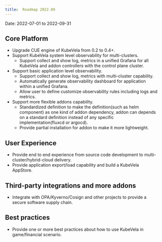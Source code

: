 ```yaml
---
title:  Roadmap 2022.09
---
```


Date: 2022-07-01 to 2022-09-31

## Core Platform

- Upgrade CUE engine of KubeVela from 0.2 to 0.4+.
- Support KubeVela system level observability for multi-clusters.
  * Support collect and show log, metrics in a unified Grafana for all KubeVela and addon controllers with the control plane cluster.
- Support basic application level observability.
  * Support collect and show log, metrics with multi-cluster capability.
  * Automatically generate observability dashboard for application within a unified Grafana.
  * Allow user to define customize observability rules including logs and metrics.
- Support more flexible addons capability.
  * Standardized definition to make the definition(such as helm component) as one kind of addon dependency, addon can depends on a standard definition instead of any specific implementation(fluxcd or argocd).
  * Provide partial installation for addon to make it more lightweight.


## User Experience

- Provide end to end experience from source code development to multi-cluster/hybrid-cloud delivery.
- Provide application export/load capability and build a KubeVela AppStore. 

## Third-party integrations and more addons

- Integrate with OPA/Kyverno/Cosign and other projects to provide a secure software supply chain.


## Best practices

- Provide one or more best practices about how to use KubeVela in game/financial scenario.
